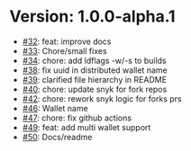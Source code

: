 # Version: 1.0.0-alpha.1

* [#32](https://github.com/p2p-org/dkc/pull/32): feat: improve docs
* [#33](https://github.com/p2p-org/dkc/pull/33): Chore/small fixes
* [#34](https://github.com/p2p-org/dkc/pull/34): chore: add ldflags -w/-s to builds
* [#38](https://github.com/p2p-org/dkc/pull/38): fix uuid in distributed wallet name
* [#39](https://github.com/p2p-org/dkc/pull/39): clarified file hierarchy in README
* [#40](https://github.com/p2p-org/dkc/pull/40): chore: update snyk for fork repos
* [#42](https://github.com/p2p-org/dkc/pull/42): chore: rework snyk logic for forks prs
* [#46](https://github.com/p2p-org/dkc/pull/46): Wallet name
* [#47](https://github.com/p2p-org/dkc/pull/47): chore: fix github actions
* [#49](https://github.com/p2p-org/dkc/pull/49): feat: add multi wallet support 
* [#50](https://github.com/p2p-org/dkc/pull/50): Docs/readme
